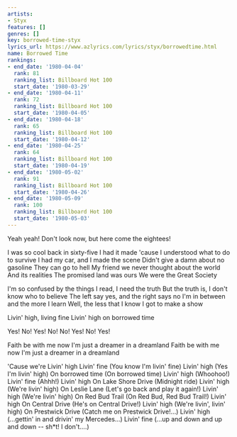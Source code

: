 ```yaml
---
artists:
- Styx
features: []
genres: []
key: borrowed-time-styx
lyrics_url: https://www.azlyrics.com/lyrics/styx/borrowedtime.html
name: Borrowed Time
rankings:
- end_date: '1980-04-04'
  rank: 81
  ranking_list: Billboard Hot 100
  start_date: '1980-03-29'
- end_date: '1980-04-11'
  rank: 72
  ranking_list: Billboard Hot 100
  start_date: '1980-04-05'
- end_date: '1980-04-18'
  rank: 65
  ranking_list: Billboard Hot 100
  start_date: '1980-04-12'
- end_date: '1980-04-25'
  rank: 64
  ranking_list: Billboard Hot 100
  start_date: '1980-04-19'
- end_date: '1980-05-02'
  rank: 91
  ranking_list: Billboard Hot 100
  start_date: '1980-04-26'
- end_date: '1980-05-09'
  rank: 100
  ranking_list: Billboard Hot 100
  start_date: '1980-05-03'
---
```


Yeah yeah!
Don't look now, but here come the eightees!

I was so cool back in sixty-five
I had it made 'cause I understood what to do to survive
I had my car, and I made the scene
Didn't give a damn about no gasoline
They can go to hell
My friend we never thought about the world
And its realities
The promised land was ours
We were the Great Society

I'm so confused by the things I read, I need the truth
But the truth is, I don't know who to believe
The left say yes, and the right says no
I'm in between and the more I learn
Well, the less that I know
I got to make a show

Livin' high, living fine
Livin' high on borrowed time

Yes! No!
Yes! No!
No! Yes!
No! Yes!

Faith be with me now
I'm just a dreamer in a dreamland
Faith be with me now
I'm just a dreamer in a dreamland

'Cause we're
Livin' high
Livin' fine (You know I'm livin' fine)
Livin' high (Yes I'm livin' high)
On borrowed time (On borrowed time)
Livin' high (Whoohoo!)
Livin' fine (Ahhh!)
Livin' high
On Lake Shore Drive (Midnight ride)
Livin' high (We're livin' high)
On Leslie Lane (Let's go back and play it again!)
Livin' high (We're livin' high)
On Red Bud Trail (On Red Bud, Red Bud Trail!)
Livin' high
On Central Drive (He's on Central Drive!)
Livin' high (We're livin', livin' high)
On Prestwick Drive (Catch me on Prestwick Drive!...)
Livin' high (...gettin' in and drivin' my Mercedes...)
Livin' fine (...up and down and up and down -- sh*t! I don't....)



